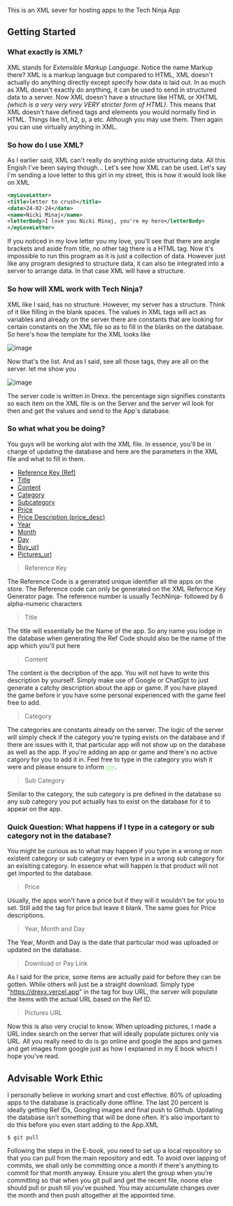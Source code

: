 This is an XML sever for hosting apps to the Tech Ninja App
## Getting Started

### What exactly is XML?

XML stands for *Extensible Markup Language*. Notice the name Markup there? XML is a markup language but compared to HTML, XML doesn't actually do anything directly except specify how data is laid out. In as much as XML doesn't exactly do anything, it can be used to send in structured data to a server. Now XML doesn't have a structure like HTML or XHTML *(which is a very very very VERY stricter form of HTML)*. This means that XML doesn't have defined tags and elements you would normally find in HTML. Things like h1, h2, p, a etc. Although you may use them. Then again you can use virtually anything in XML.

### So how do I use XML?
As I earlier said, XML can't really do anything aside structuring data. All this Engish I've been saying though... Let's see how XML can be used. Let's say I'm sending a love letter to this girl in my street, this is how it would look like on XML

```XML
<myLoveLetter>
<title>letter to crush</title>
<date>24-02-24</date>
<name>Nicki Minaj</name>
<letterBody>I love you Nicki Minaj, you're my hero</letterBody>
</myLoveLetter>
```

If you noticed in my love letter you my love, you'll see that there are angle brackets and aside from title, no other tag there is a HTML tag. Now it's impossible to run this program as it is just a collection of data. However just like any program designed to structure data, it can also be integrated into a server to arrange data. In that case XML will have a structure.

### So how will XML work with Tech Ninja?
XML like I said, has no structure. However, my server has a structure. Think of it like filling in the blank spaces. The values in XML tags will act as variables and already on the server there are constants that are looking for certain constants on the XML file so as to fill in the blanks on the database. So here's how the template for the XML looks like

![image](code.png)

Now that's the list. And as I said, see all those tags, they are all on the server. let me show you

![image](server.jpg)

The server code is written in Drexx. the percentage sign signifies constants so each item on the XML file is on the Server and the server wil look for then and get the values and send to the App's database.

### So what what you be doing?
You guys will be working alot with the XML file. In essence, you'll be in charge of updating the database and here are the parameters in the XML file and what to fill in them.

- [Reference Key (Ref)](#ref)
- [Title](#title)
- [Content](#content)
- [Category](#category)
- [Subcategory](#subCategory)
- [Price](#price)
- [Price Description (price_desc)](#price)
- [Year](#Date)
- [Month](#Date)
- [Day](#Date)
- [Buy_url](#buy)
- [Pictures_url](#pics)


<div id="ref">

> Reference Key

The Reference Code is a generated unique identifier all the apps on the store. The Reference code can only be generated on the XML Refernce Key Generator page. The reference number is usually TechNinja- followed by 6 alpha-numeric characters
</div>

<div id="title">

> Title

The title will essentially be the Name of the app. So any name you lodge in the database when generating the Ref Code should also be the name of the app which you'll put here
</div>

<div id="content">

> Content

The content is the decription of the app. You will not have to write this description by yourself. Simply make use of Google or ChatGpt to just generate a catchy description about the app or game. If you have played the game before ir you have some personal experienced with the game feel free to add.
</div>

<div id="category">

> Category

The categories are constants already on the server. The logic of the server will simply check if the category you're typing exists on the database and if there are issues with it, that particular app will not show up on the database as well as the app. If you're adding an app or game and there's no active catgory for you to add it in. Feel free to type in the category you wish it were and please ensure to inform <a href ="wa.me/+2348123927685" style="color:lightgreen;">me</a>.
</div>

<div id="subCategory">

> Sub Category

Similar to the category, the sub category is pre defined in the database so any sub category you put actually has to exist on the database for it to appear on the app.

### Quick Question: What happens if I type in a category or sub category not in the database?
You might be curious as to what may happen if you type in a wrong or non existent category or sub category or even type in a wrong sub category for an exisiting category. In essence what will happen is that product will not get imported to the database.
</div>

<div id="price">

> Price

Usually, the apps won't have a price but if they will it wouldn't be for you to set. Still add the tag for price but leave it blank. The same goes for Price descriptions.
</div>

<div id="Date">

> Year, Month and Day

The Year, Month and Day is the date that particular mod was uploaded or updated on the database.
</div>

<div id="buy">

> Download or Pay Link

As I said for the price, some items are actually paid for before they can be gotten. While others will just be a straight download. Simply type "https://drexx.vercel.app" in the tag for buy URL, the server will populate the items with the actual URL based on the Ref ID.
</div>

<div id="pics">

> Pictures URL

Now this is also very crucial to know. When uploading pictures, I made a URL index search on the server that will ideally populate pictures only via URL. All you really need to do is go online and google the apps and games and get images from google just as how I explained in my E book which I hope you've read. 


## Advisable Work Ethic
I personally believe in working smart and cost effective. 80% of uploading apps to the database is practically done offline. The last 20 percent is ideally getting Ref IDs, Googling images and final push to Github. Updating the database isn't something that will be done often. It's also important to do this before you even start adding to the App.XML

```console
$ git pull
```
Following the steps in the E-book, you need to set up a local repository so that you can pull from the main repository and edit. To avoid over lapping of commits, we shall only be committing once a month if there's anything to commit for that month anyway. Ensure you alert the group when you're committing so that when you git pull and get the recent file, noone else should pull or push till you've pushed. You may accumulate changes over the month and then push altogether at the appointed time.